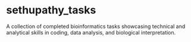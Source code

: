# sethupathy_tasks
A collection of completed bioinformatics tasks showcasing technical and analytical skills in coding, data analysis, and biological interpretation.
